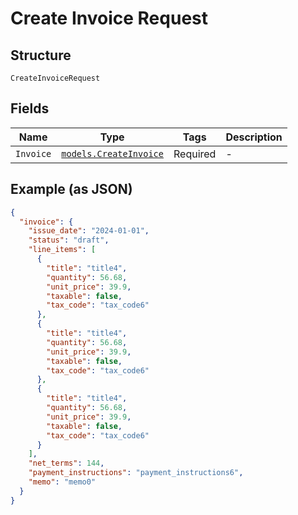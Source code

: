 
# Create Invoice Request

## Structure

`CreateInvoiceRequest`

## Fields

| Name | Type | Tags | Description |
|  --- | --- | --- | --- |
| `Invoice` | [`models.CreateInvoice`](../../doc/models/create-invoice.md) | Required | - |

## Example (as JSON)

```json
{
  "invoice": {
    "issue_date": "2024-01-01",
    "status": "draft",
    "line_items": [
      {
        "title": "title4",
        "quantity": 56.68,
        "unit_price": 39.9,
        "taxable": false,
        "tax_code": "tax_code6"
      },
      {
        "title": "title4",
        "quantity": 56.68,
        "unit_price": 39.9,
        "taxable": false,
        "tax_code": "tax_code6"
      },
      {
        "title": "title4",
        "quantity": 56.68,
        "unit_price": 39.9,
        "taxable": false,
        "tax_code": "tax_code6"
      }
    ],
    "net_terms": 144,
    "payment_instructions": "payment_instructions6",
    "memo": "memo0"
  }
}
```

